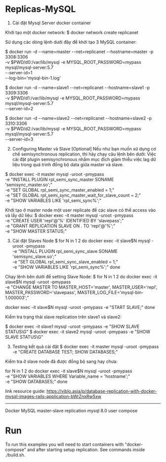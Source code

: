 # Replicas-MySQL
1. Cài đặt Mysql Server docker container

Khởi tạo một docker network:
$ docker network create replicanet

Sử dụng các dòng lệnh dưới đây để khởi tạo 3 MySQL container:

$ docker run -d --name=master --net=replicanet --hostname=master -p 3308:3306 \
  -v $PWD/d0:/var/lib/mysql -e MYSQL_ROOT_PASSWORD=mypass \
  mysql/mysql-server:5.7 \
  --server-id=1 \
  --log-bin='mysql-bin-1.log'

$ docker run -d --name=slave1 --net=replicanet --hostname=slave1 -p 3309:3306 \
  -v $PWD/d1:/var/lib/mysql -e MYSQL_ROOT_PASSWORD=mypass \
  mysql/mysql-server:5.7 \
  --server-id=2

$ docker run -d --name=slave2 --net=replicanet --hostname=slave2 -p 3310:3306 \
  -v $PWD/d2:/var/lib/mysql -e MYSQL_ROOT_PASSWORD=mypass \
  mysql/mysql-server:5.7 \
  --server-id=3
  
 2. Configuring Master và Slave
 [Optional] Nếu như bạn muốn sử dụng cơ chế semisynchronous replication, thì hãy chạy câu lệnh bên dưới:
Việc cài đặt plugin semisynchronous nhầm mục đích giảm thiểu việc lag dữ liệu trong quá trình đồng bộ data giữa master và slave.

$ docker exec -it master mysql -uroot -pmypass \
  -e "INSTALL PLUGIN rpl_semi_sync_master SONAME 'semisync_master.so';" \
  -e "SET GLOBAL rpl_semi_sync_master_enabled = 1;" \
  -e "SET GLOBAL rpl_semi_sync_master_wait_for_slave_count = 2;" \
  -e "SHOW VARIABLES LIKE 'rpl_semi_sync%';"
  
 Khởi tạo ở master node một user replicate để các slave có thể access vào và lấy dữ liệu:
 $ docker exec -it master mysql -uroot -pmypass \
  -e "CREATE USER 'repl'@'%' IDENTIFIED BY 'slavepass';" \
  -e "GRANT REPLICATION SLAVE ON *.* TO 'repl'@'%';" \
  -e "SHOW MASTER STATUS;"
  
3. Cài đặt Slaves Node
 $ for N in 1 2
  do docker exec -it slave$N mysql -uroot -pmypass \
    -e "INSTALL PLUGIN rpl_semi_sync_slave SONAME 'semisync_slave.so';" \
    -e "SET GLOBAL rpl_semi_sync_slave_enabled = 1;" \
    -e "SHOW VARIABLES LIKE 'rpl_semi_sync%';"
done

Chạy lệnh bên dưới để setting Slave Node:
 $ for N in 1 2
  do docker exec -it slave$N mysql -uroot -pmypass \
    -e "CHANGE MASTER TO MASTER_HOST='master', MASTER_USER='repl', \
      MASTER_PASSWORD='slavepass', MASTER_LOG_FILE='mysql-bin-1.000003';"

  docker exec -it slave$N mysql -uroot -pmypass -e "START SLAVE;"
done

Kiểm tra trạng thái slave replication trên slave1 và slave2:

$ docker exec -it slave1 mysql -uroot -pmypass -e "SHOW SLAVE STATUS\G"
$ docker exec -it slave2 mysql -uroot -pmypass -e "SHOW SLAVE STATUS\G"

3. Testing kết quả cài đặt
$ docker exec -it master mysql -uroot -pmypass -e "CREATE DATABASE TEST; SHOW DATABASES;"

Kiểm tra ở slave node đã được đồng bộ sang hay chưa:

for N in 1 2
  do docker exec -it slave$N mysql -uroot -pmypass \
  -e "SHOW VARIABLES WHERE Variable_name = 'hostname';" \
  -e "SHOW DATABASES;"
done

link resource guide: https://viblo.asia/p/database-replication-with-docker-mysql-images-rails-application-bWrZnxRw5xw

----------------------------------------------------------------
Docker MySQL master-slave replication mysql 8.0 user compose
# Run
To run this examples you will need to start containers with "docker-compose" and after starting setup replication. See commands inside ./build.sh.


